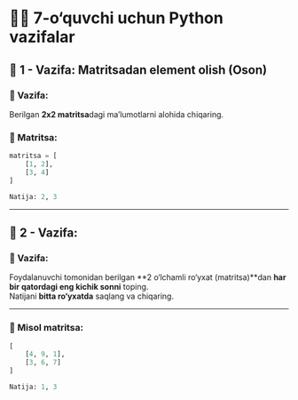 # 🧑‍🎓 7-o‘quvchi uchun Python vazifalar

## 🔹 1 - Vazifa: Matritsadan element olish (Oson)

### 🎯 Vazifa:
Berilgan **2x2 matritsa**dagi ma’lumotlarni alohida chiqaring.

### 🔢 Matritsa:
```python
matritsa = [
    [1, 2],
    [3, 4]
]

Natija: 2, 3
```

---

## 🔹 2 - Vazifa:

### 🎯 Vazifa:
Foydalanuvchi tomonidan berilgan **2 o‘lchamli ro‘yxat (matritsa)**dan **har bir qatordagi eng kichik sonni** toping.  
Natijani **bitta ro‘yxatda** saqlang va chiqaring.

---

### 🧪 Misol matritsa:
```python
[
    [4, 9, 1],
    [3, 6, 7]
]

Natija: 1, 3
